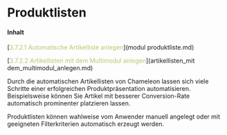 # Produktlisten

#### Inhalt

[<span style="color:#B7C66E">3.7.2.1 Automatische Artikelliste anlegen</span>](modul produktliste.md)

[<span style="color:#B7C66E">3.7.2.2 Artikellisten mit dem Multimodul anlegen</span>](artikellisten_mit dem_multimodul_anlegen.md)

Durch die automatischen Artikellisten von Chameleon lassen sich viele Schritte einer erfolgreichen Produktpräsentation automatisieren. Beispielsweise können Sie Artikel mit besserer Conversion-Rate automatisch prominenter platzieren lassen.

Produktlisten können wahlweise vom Anwender manuell angelegt oder mit geeigneten Filterkriterien automatisch erzeugt werden.
